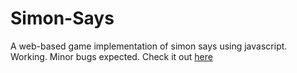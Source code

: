 # Simon-Says
A web-based game implementation of simon says using javascript. 
Working. Minor bugs expected.
Check it out [here](https://sinadshan.github.io/Simon-Says/)
